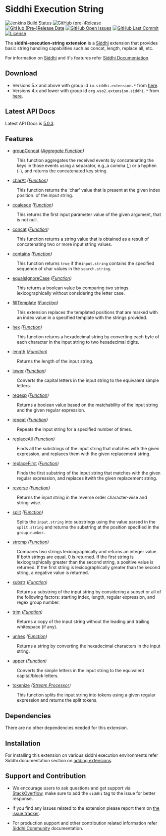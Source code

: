 Siddhi Execution String
======================================

  [![Jenkins Build Status](https://wso2.org/jenkins/job/siddhi/job/siddhi-execution-string/badge/icon)](https://wso2.org/jenkins/job/siddhi/job/siddhi-execution-string/)
  [![GitHub (pre-)Release](https://img.shields.io/github/release/siddhi-io/siddhi-execution-string/all.svg)](https://github.com/siddhi-io/siddhi-execution-string/releases)
  [![GitHub (Pre-)Release Date](https://img.shields.io/github/release-date-pre/siddhi-io/siddhi-execution-string.svg)](https://github.com/siddhi-io/siddhi-execution-string/releases)
  [![GitHub Open Issues](https://img.shields.io/github/issues-raw/siddhi-io/siddhi-execution-string.svg)](https://github.com/siddhi-io/siddhi-execution-string/issues)
  [![GitHub Last Commit](https://img.shields.io/github/last-commit/siddhi-io/siddhi-execution-string.svg)](https://github.com/siddhi-io/siddhi-execution-string/commits/master)
  [![License](https://img.shields.io/badge/License-Apache%202.0-blue.svg)](https://opensource.org/licenses/Apache-2.0)

The **siddhi-execution-string extension** is a <a target="_blank" href="https://siddhi.io/">Siddhi</a> extension that provides basic string handling capabilities such as concat, length, replace all, etc.

For information on <a target="_blank" href="https://siddhi.io/">Siddhi</a> and it's features refer <a target="_blank" href="https://siddhi.io/redirect/docs.html">Siddhi Documentation</a>. 

## Download

* Versions 5.x and above with group id `io.siddhi.extension.*` from <a target="_blank" href="https://mvnrepository.com/artifact/io.siddhi.extension.execution.string/siddhi-execution-string/">here</a>.
* Versions 4.x and lower with group id `org.wso2.extension.siddhi.*` from <a target="_blank" href="https://mvnrepository.com/artifact/org.wso2.extension.siddhi.execution.string/siddhi-execution-string">here</a>.

## Latest API Docs 

Latest API Docs is <a target="_blank" href="https://siddhi-io.github.io/siddhi-execution-string/api/5.0.3">5.0.3</a>.

## Features

* <a target="_blank" href="https://siddhi-io.github.io/siddhi-execution-string/api/5.0.3/#groupconcat-aggregate-function">groupConcat</a> *(<a target="_blank" href="http://siddhi.io/en/v5.0/docs/query-guide/#aggregate-function">Aggregate Function</a>)*<br> <div style="padding-left: 1em;"><p>This function aggregates the received events by concatenating the keys in those events using a separator, e.g.,a comma (,) or a hyphen (-), and returns the concatenated key string.</p></div>
* <a target="_blank" href="https://siddhi-io.github.io/siddhi-execution-string/api/5.0.3/#charat-function">charAt</a> *(<a target="_blank" href="http://siddhi.io/en/v5.0/docs/query-guide/#function">Function</a>)*<br> <div style="padding-left: 1em;"><p>This function returns the 'char' value that is present at the given index position. of the input string.</p></div>
* <a target="_blank" href="https://siddhi-io.github.io/siddhi-execution-string/api/5.0.3/#coalesce-function">coalesce</a> *(<a target="_blank" href="http://siddhi.io/en/v5.0/docs/query-guide/#function">Function</a>)*<br> <div style="padding-left: 1em;"><p> This returns the first input parameter value of the given argument, that is not null.</p></div>
* <a target="_blank" href="https://siddhi-io.github.io/siddhi-execution-string/api/5.0.3/#concat-function">concat</a> *(<a target="_blank" href="http://siddhi.io/en/v5.0/docs/query-guide/#function">Function</a>)*<br> <div style="padding-left: 1em;"><p>This function returns a string value that is obtained as a result of concatenating two or more input string values.</p></div>
* <a target="_blank" href="https://siddhi-io.github.io/siddhi-execution-string/api/5.0.3/#contains-function">contains</a> *(<a target="_blank" href="http://siddhi.io/en/v5.0/docs/query-guide/#function">Function</a>)*<br> <div style="padding-left: 1em;"><p>This function returns <code>true</code> if the<code>input.string</code> contains the specified sequence of char values in the <code>search.string</code>. </p></div>
* <a target="_blank" href="https://siddhi-io.github.io/siddhi-execution-string/api/5.0.3/#equalsignorecase-function">equalsIgnoreCase</a> *(<a target="_blank" href="http://siddhi.io/en/v5.0/docs/query-guide/#function">Function</a>)*<br> <div style="padding-left: 1em;"><p>This returns a boolean value by comparing two strings lexicographically without considering the letter case.</p></div>
* <a target="_blank" href="https://siddhi-io.github.io/siddhi-execution-string/api/5.0.3/#filltemplate-function">fillTemplate</a> *(<a target="_blank" href="http://siddhi.io/en/v5.0/docs/query-guide/#function">Function</a>)*<br> <div style="padding-left: 1em;"><p>This extension replaces the templated positions that are marked with an index value in a specified template with the strings provided.</p></div>
* <a target="_blank" href="https://siddhi-io.github.io/siddhi-execution-string/api/5.0.3/#hex-function">hex</a> *(<a target="_blank" href="http://siddhi.io/en/v5.0/docs/query-guide/#function">Function</a>)*<br> <div style="padding-left: 1em;"><p>This function returns a hexadecimal string by converting each byte of each character in the input string to two hexadecimal digits.</p></div>
* <a target="_blank" href="https://siddhi-io.github.io/siddhi-execution-string/api/5.0.3/#length-function">length</a> *(<a target="_blank" href="http://siddhi.io/en/v5.0/docs/query-guide/#function">Function</a>)*<br> <div style="padding-left: 1em;"><p>Returns the length of the input string.</p></div>
* <a target="_blank" href="https://siddhi-io.github.io/siddhi-execution-string/api/5.0.3/#lower-function">lower</a> *(<a target="_blank" href="http://siddhi.io/en/v5.0/docs/query-guide/#function">Function</a>)*<br> <div style="padding-left: 1em;"><p>Converts the capital letters in the input string to the equivalent simple letters.</p></div>
* <a target="_blank" href="https://siddhi-io.github.io/siddhi-execution-string/api/5.0.3/#regexp-function">regexp</a> *(<a target="_blank" href="http://siddhi.io/en/v5.0/docs/query-guide/#function">Function</a>)*<br> <div style="padding-left: 1em;"><p>Returns a boolean value based on the matchability of the input string and the given regular expression.</p></div>
* <a target="_blank" href="https://siddhi-io.github.io/siddhi-execution-string/api/5.0.3/#repeat-function">repeat</a> *(<a target="_blank" href="http://siddhi.io/en/v5.0/docs/query-guide/#function">Function</a>)*<br> <div style="padding-left: 1em;"><p>Repeats the input string for a specified number of times.</p></div>
* <a target="_blank" href="https://siddhi-io.github.io/siddhi-execution-string/api/5.0.3/#replaceall-function">replaceAll</a> *(<a target="_blank" href="http://siddhi.io/en/v5.0/docs/query-guide/#function">Function</a>)*<br> <div style="padding-left: 1em;"><p>Finds all the substrings of the input string that matches with the given expression, and replaces them with the given replacement string.</p></div>
* <a target="_blank" href="https://siddhi-io.github.io/siddhi-execution-string/api/5.0.3/#replacefirst-function">replaceFirst</a> *(<a target="_blank" href="http://siddhi.io/en/v5.0/docs/query-guide/#function">Function</a>)*<br> <div style="padding-left: 1em;"><p>Finds the first substring of the input string that matches with the given regular expression, and replaces itwith the given replacement string.</p></div>
* <a target="_blank" href="https://siddhi-io.github.io/siddhi-execution-string/api/5.0.3/#reverse-function">reverse</a> *(<a target="_blank" href="http://siddhi.io/en/v5.0/docs/query-guide/#function">Function</a>)*<br> <div style="padding-left: 1em;"><p>Returns the input string in the reverse order character-wise and string-wise.</p></div>
* <a target="_blank" href="https://siddhi-io.github.io/siddhi-execution-string/api/5.0.3/#split-function">split</a> *(<a target="_blank" href="http://siddhi.io/en/v5.0/docs/query-guide/#function">Function</a>)*<br> <div style="padding-left: 1em;"><p>Splits the  <code>input.string</code> into substrings using the value parsed in the <code>split.string</code> and returns the substring at the position specified in the <code>group.number</code>.</p></div>
* <a target="_blank" href="https://siddhi-io.github.io/siddhi-execution-string/api/5.0.3/#strcmp-function">strcmp</a> *(<a target="_blank" href="http://siddhi.io/en/v5.0/docs/query-guide/#function">Function</a>)*<br> <div style="padding-left: 1em;"><p>Compares two strings lexicographically and returns an integer value. If both strings are equal, 0 is returned. If  the first string is lexicographically greater than the second string, a positive value is returned. If the first string is lexicographically greater than the second string, a negative value is returned.</p></div>
* <a target="_blank" href="https://siddhi-io.github.io/siddhi-execution-string/api/5.0.3/#substr-function">substr</a> *(<a target="_blank" href="http://siddhi.io/en/v5.0/docs/query-guide/#function">Function</a>)*<br> <div style="padding-left: 1em;"><p>Returns a substring of the input string by considering a subset or all of the following factors: starting index, length, regular expression, and regex group number.</p></div>
* <a target="_blank" href="https://siddhi-io.github.io/siddhi-execution-string/api/5.0.3/#trim-function">trim</a> *(<a target="_blank" href="http://siddhi.io/en/v5.0/docs/query-guide/#function">Function</a>)*<br> <div style="padding-left: 1em;"><p>Returns a copy of the input string without the leading and trailing whitespace (if any).</p></div>
* <a target="_blank" href="https://siddhi-io.github.io/siddhi-execution-string/api/5.0.3/#unhex-function">unhex</a> *(<a target="_blank" href="http://siddhi.io/en/v5.0/docs/query-guide/#function">Function</a>)*<br> <div style="padding-left: 1em;"><p>Returns a string by converting the hexadecimal characters in the input string.</p></div>
* <a target="_blank" href="https://siddhi-io.github.io/siddhi-execution-string/api/5.0.3/#upper-function">upper</a> *(<a target="_blank" href="http://siddhi.io/en/v5.0/docs/query-guide/#function">Function</a>)*<br> <div style="padding-left: 1em;"><p>Converts the simple letters in the input string to the equivalent capital/block letters.</p></div>
* <a target="_blank" href="https://siddhi-io.github.io/siddhi-execution-string/api/5.0.3/#tokenize-stream-processor">tokenize</a> *(<a target="_blank" href="http://siddhi.io/en/v5.0/docs/query-guide/#stream-processor">Stream Processor</a>)*<br> <div style="padding-left: 1em;"><p>This function splits the input string into tokens using a given regular expression and returns the split tokens.</p></div>

## Dependencies 

There are no other dependencies needed for this extension. 

## Installation

For installing this extension on various siddhi execution environments refer Siddhi documentation section on <a target="_blank" href="https://siddhi.io/redirect/add-extensions.html">adding extensions</a>.

## Support and Contribution

* We encourage users to ask questions and get support via <a target="_blank" href="https://stackoverflow.com/questions/tagged/siddhi">StackOverflow</a>, make sure to add the `siddhi` tag to the issue for better response.

* If you find any issues related to the extension please report them on <a target="_blank" href="https://github.com/siddhi-io/siddhi-execution-string/issues">the issue tracker</a>.

* For production support and other contribution related information refer <a target="_blank" href="https://siddhi.io/community/">Siddhi Community</a> documentation.
